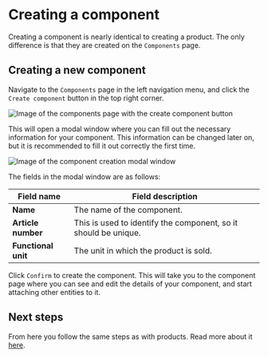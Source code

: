 # Creating a component

Creating a component is nearly identical to creating a product. The only difference is that they are created on the `Components` page.

## Creating a new component

Navigate to the `Components` page in the left navigation menu, and click the `Create component` button in the top right corner.

![Image of the components page with the create component button](/images/component/create-component-button.jpg)

This will open a modal window where you can fill out the necessary information for your component. This information can be changed later on, but it is recommended to fill it out correctly the first time.

![Image of the component creation modal window](/images/component/create-component-modal.jpg)

The fields in the modal window are as follows:

| Field name          | Field description                                               |
| ------------------- | --------------------------------------------------------------- |
| **Name**            | The name of the component.                                      |
| **Article number**  | This is used to identify the component, so it should be unique. |
| **Functional unit** | The unit in which the product is sold.                          |

Click `Confirm` to create the component. This will take you to the component page where you can see and edit the details of your component, and start attaching other entities to it.

## Next steps

From here you follow the same steps as with products. Read more about it [here](/documentation/product/creating-a-product).
